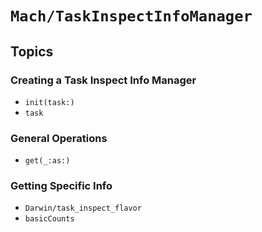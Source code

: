 # ``Mach/TaskInspectInfoManager``

## Topics

### Creating a Task Inspect Info Manager

- ``init(task:)``
- ``task``

### General Operations

 - ``get(_:as:)``

### Getting Specific Info

- ``Darwin/task_inspect_flavor``
- ``basicCounts``
